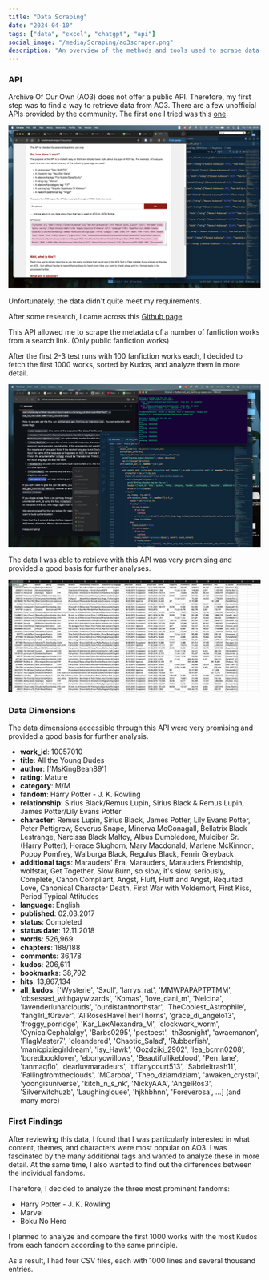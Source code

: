 ```yaml
---
title: "Data Scraping"
date: "2024-04-10"
tags: ["data", "excel", "chatgpt", "api"]
social_image: "/media/Scraping/ao3scraper.png"
description: "An overview of the methods and tools used to scrape data from AO3, including initial findings and data dimensions."
---
```

### API
Archive Of Our Own (AO3) does not offer a public API. Therefore, my first step was to find a way to retrieve data from AO3. There are a few unofficial APIs provided by the community. The first one I tried was this [one](https://fandomstats.org/ao3-tag-stats/).

![ao3-tag-stats](/media/Scraping/fandomstats.png)

Unfortunately, the data didn't quite meet my requirements.

After some research, I came across this [Github page](https://github.com/radiolarian/AO3Scraper).

This API allowed me to scrape the metadata of a number of fanfiction works from a search link. (Only public fanfiction works)

After the first 2-3 test runs with 100 fanfiction works each, I decided to fetch the first 1000 works, sorted by Kudos, and analyze them in more detail.

![Ao3 Scraper](/media/Scraping/ao3scraper.png)

The data I was able to retrieve with this API was very promising and provided a good basis for further analyses.

![CSV Data Dimensions](/media/Scraping/datendimensionen.png)

### Data Dimensions

The data dimensions accessible through this API were very promising and provided a good basis for further analysis.

- **work_id**: 10057010
- **title**: All the Young Dudes
- **author**: ['MsKingBean89']
- **rating**: Mature
- **category**: M/M
- **fandom**: Harry Potter - J. K. Rowling
- **relationship**: Sirius Black/Remus Lupin, Sirius Black & Remus Lupin, James Potter/Lily Evans Potter
- **character**: Remus Lupin, Sirius Black, James Potter, Lily Evans Potter, Peter Pettigrew, Severus Snape, Minerva McGonagall, Bellatrix Black Lestrange, Narcissa Black Malfoy, Albus Dumbledore, Mulciber Sr. (Harry Potter), Horace Slughorn, Mary Macdonald, Marlene McKinnon, Poppy Pomfrey, Walburga Black, Regulus Black, Fenrir Greyback
- **additional tags**: Marauders' Era, Marauders, Marauders Friendship, wolfstar, Get Together, Slow Burn, so slow, it's slow, seriously, Complete, Canon Compliant, Angst, Fluff, Fluff and Angst, Requited Love, Canonical Character Death, First War with Voldemort, First Kiss, Period Typical Attitudes
- **language**: English
- **published**: 02.03.2017
- **status**: Completed
- **status date**: 12.11.2018
- **words**: 526,969
- **chapters**: 188/188
- **comments**: 36,178
- **kudos**: 206,611
- **bookmarks**: 38,792
- **hits**: 13,867,134
- **all_kudos**: ['Wysterie', 'Sxull', 'larrys_rat', 'MMWPAPAPTPTMM', 'obsessed_withgaywizards', 'Komas', 'love_dani_m', 'Nelcina', 'lavenderlunarclouds', 'ourdistantnorthstar', 'TheCoolest_Astrophile', 'fang1rl_f0rever', 'AllRosesHaveTheirThorns', 'grace_di_angelo13', 'froggy_porridge', 'Kar_LexAlexandra_M', 'clockwork_worm', 'CynicalCephalalgy', 'Barbs0295', 'pestoest', 'th3osnight', 'awaemanon', 'FlagMaster7', 'oleandered', 'Chaotic_Salad', 'Rubberfish', 'manicpixiegirldream', 'Isy_Hawk', 'Gozdziki_2902', 'lea_bcmn0208', 'boredbooklover', 'ebonycwillows', 'Beautifullikeblood', 'Pen_lane', 'tanmaqflo', 'dearluvmaradeurs', 'tiffanycourt513', 'Sabrieltrash11', 'Fallingfromtheclouds', 'MCaroba', 'Theo_dziamdziam', 'awaken_crystal', 'yoongisuniverse', 'kitch_n_s_nk', 'NickyAAA', 'AngelRos3', 'Silverwitchuzb', 'Laughinglouee', 'hjkhbhnn', 'Foreverosa', ...] (and many more)

### First Findings
After reviewing this data, I found that I was particularly interested in what content, themes, and characters were most popular on AO3. I was fascinated by the many additional tags and wanted to analyze these in more detail. At the same time, I also wanted to find out the differences between the individual fandoms.

Therefore, I decided to analyze the three most prominent fandoms:
- Harry Potter - J. K. Rowling
- Marvel
- Boku No Hero

I planned to analyze and compare the first 1000 works with the most Kudos from each fandom according to the same principle.

As a result, I had four CSV files, each with 1000 lines and several thousand entries.
